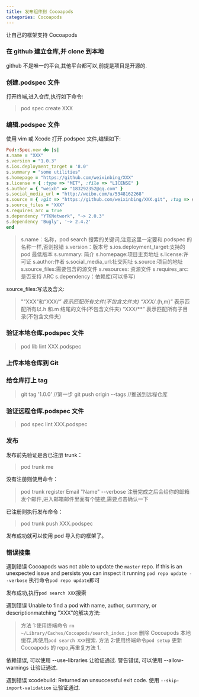 ```yaml
---
title: 发布组件到 Cocoapods
categories: Cocoapods
---
```


让自己的框架支持 Cocoapods

<!-- more -->

### 在 github 建立仓库,并 clone 到本地

github 不是唯一的平台,其他平台都可以,前提是项目是开源的.

### 创建.podspec 文件

打开终端,进入仓库,执行如下命令:

> pod spec create XXX

### 编辑.podspec 文件

使用 vim 或 Xcode 打开.podspec 文件,编辑如下:

```ruby
Pod::Spec.new do |s|
s.name = "XXX"
s.version = "1.0.3"
s.ios.deployment_target = '8.0'
s.summary = "some utilities"
s.homepage = "https://github.com/weixinbing/XXX"
s.license = { :type => "MIT", :file => "LICENSE" }
s.author = { "weixb" => "183292352@qq.com" }
s.social_media_url = "http://weibo.com/u/5348162268"
s.source = { :git => "https://github.com/weixinbing/XXX.git", :tag => s.version }
s.source_files = "XXX"
s.requires_arc = true
s.dependency "YTKNetwork", "~> 2.0.3"
s.dependency 'Bugly', '~> 2.4.2'
end
```

> s.name：名称，pod search 搜索的关键词,注意这里一定要和.podspec 的名称一样,否则报错
> s.version：版本号
> s.ios.deployment_target:支持的 pod 最低版本
> s.summary: 简介
> s.homepage:项目主页地址
> s.license:许可证
> s.author:作者
> s.social_media_url:社交网址
> s.source:项目的地址
> s.source_files:需要包含的源文件
> s.resources: 资源文件
> s.requires_arc: 是否支持 ARC
> s.dependency：依赖库(可以多写)

source_files:写法及含义:

> ""XXX"和“XXX/_” 表示匹配所有文件(不包含文件夹)
> “XXX/_.{h,m}” 表示匹配所有以.h 和.m 结尾的文件(不包含文件夹)
> “XXX/\*\*” 表示匹配所有子目录(不包含文件夹)

### 验证本地仓库.podspec 文件

> pod lib lint XXX.podspec

### 上传本地仓库到 Git

### 给仓库打上 tag

> git tag '1.0.0' //第一步
> git push origin --tags //推送到远程仓库

### 验证远程仓库.podspec 文件

> pod spec lint XXX.podspec

### 发布

发布前先验证是否已注册 trunk：

> pod trunk me

没有注册则使用命令：

> pod trunk register Email "Name" --verbose
> 注册完成之后会给你的邮箱发个邮件,进入邮箱邮件里面有个链接,需要点击确认一下

已注册则执行发布命令：

> pod trunk push XXX.podspec

发布成功就可以使用 pod 导入你的框架了。

### 错误搜集

遇到错误 Cocoapods was not able to update the `master` repo. If this is an unexpected issue and persists you can inspect it running `pod repo update --verbose`
执行命令`pod repo update`即可

发布成功,执行`pod search XXX`搜索

遇到错误 Unable to find a pod with name, author, summary, or descriptionmatching "XXX"的解决方法:

> 方法 1:使用终端命令
> `rm ~/Library/Caches/Cocoapods/search_index.json` 删除 Cocoapods 本地缓存,再使用`pod search XXX`搜索.
> 方法 2:使用终端命令`pod setup` 更新 Cocoapods 的 repo,再重复方法 1.

依赖错误, 可以使用 --use-libraries 让验证通过.
警告错误, 可以使用 --allow-warnings 让验证通过.

遇到错误 xcodebuild: Returned an unsuccessful exit code.
使用 `--skip-import-validation` 让验证通过.
